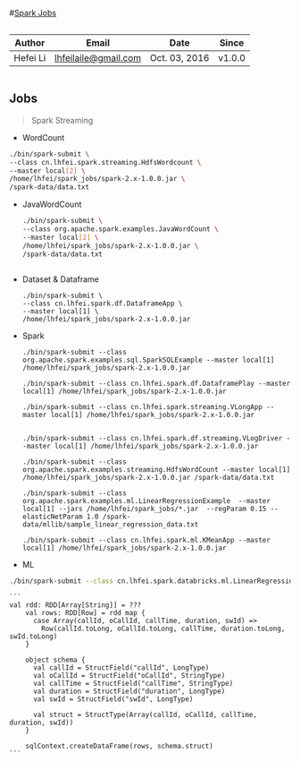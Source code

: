 #[Spark Jobs](https://github.com/lhfei/spark-in-action.git)

``` 
```
Author    |    Email    |    Date     |    Since    |
----------|-------------|-------------|-------------|
Hefei Li  |lhfeilaile@gmail.com| Oct. 03, 2016      |     v1.0.0  |
```
```

## Jobs

> Spark Streaming

- WordCount

```sh
./bin/spark-submit \
--class cn.lhfei.spark.streaming.HdfsWordcount \
--master local[2] \
/home/lhfei/spark_jobs/spark-2.x-1.0.0.jar \
/spark-data/data.txt

```

- JavaWordCount

    ```bash
    ./bin/spark-submit \
    --class org.apache.spark.examples.JavaWordCount \
    --master local[2] \
    /home/lhfei/spark_jobs/spark-2.x-1.0.0.jar \
    /spark-data/data.txt
          
    ```

- Dataset & Dataframe 
    ```
    ./bin/spark-submit \
    --class cn.lhfei.spark.df.DataframeApp \
    --master local[1] \
    /home/lhfei/spark_jobs/spark-2.x-1.0.0.jar
    ```
    
- Spark
    ```
    ./bin/spark-submit --class org.apache.spark.examples.sql.SparkSQLExample --master local[1] /home/lhfei/spark_jobs/spark-2.x-1.0.0.jar
        
    ./bin/spark-submit --class cn.lhfei.spark.df.DataframePlay --master local[1] /home/lhfei/spark_jobs/spark-2.x-1.0.0.jar
    
    ./bin/spark-submit --class cn.lhfei.spark.streaming.VLongApp --master local[1] /home/lhfei/spark_jobs/spark-2.x-1.0.0.jar
    
    
    ./bin/spark-submit --class cn.lhfei.spark.df.streaming.VLogDriver --master local[1] /home/lhfei/spark_jobs/spark-2.x-1.0.0.jar
        
    ./bin/spark-submit --class org.apache.spark.examples.streaming.HdfsWordCount --master local[1] /home/lhfei/spark_jobs/spark-2.x-1.0.0.jar /spark-data/data.txt
    
    ./bin/spark-submit --class org.apache.spark.examples.ml.LinearRegressionExample  --master local[1] --jars /home/lhfei/spark_jobs/*.jar  --regParam 0.15 --elasticNetParam 1.0 /spark-data/mllib/sample_linear_regression_data.txt 
    
    ```
    
    ```
    ./bin/spark-submit --class cn.lhfei.spark.ml.KMeanApp --master local[1] /home/lhfei/spark_jobs/spark-2.x-1.0.0.jar
    ```

- ML  
```bash
./bin/spark-submit --class cn.lhfei.spark.databricks.ml.LinearRegressionApp  --master local[1] --jars /home/lhfei/spark_jobs/spark-2.x-1.*.jar 
```


    ```
    val rdd: RDD[Array[String]] = ???
        val rows: RDD[Row] = rdd map {
          case Array(callId, oCallId, callTime, duration, swId) =>
            Row(callId.toLong, oCallId.toLong, callTime, duration.toLong, swId.toLong)
        }
    
        object schema {
          val callId = StructField("callId", LongType)
          val oCallId = StructField("oCallId", StringType)
          val callTime = StructField("callTime", StringType)
          val duration = StructField("duration", LongType)
          val swId = StructField("swId", LongType)
    
          val struct = StructType(Array(callId, oCallId, callTime, duration, swId))
        }
    
        sqlContext.createDataFrame(rows, schema.struct)
    ```